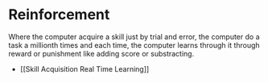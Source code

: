 # Reinforcement
Where the computer acquire a skill just by trial and error, the computer do a task a millionth times and each time, the computer learns through it through reward or punishment like adding score or substracting.

- [[Skill Acquisition Real Time Learning]]

